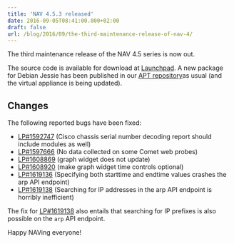 ```yaml
---
title: 'NAV 4.5.3 released'
date: 2016-09-05T08:41:00.000+02:00
draft: false
url: /blog/2016/09/the-third-maintenance-release-of-nav-4/
---
```


The third maintenance release of the NAV 4.5 series is now out.

The source code is available for download at [Launchpad](https://launchpad.net/nav/4.5/4.5.3). A new package for Debian Jessie has been published in our [APT repository](https://nav.uninett.no/install-instructions/#debian)as usual (and the virtual appliance is being updated).

## Changes

The following reported bugs have been fixed:

*   [LP#1592747](https://bugs.launchpad.net/nav/+bug/1592747/) (Cisco chassis serial number decoding report should include modules as well)
*   [LP#1597666](https://bugs.launchpad.net/nav/+bug/1597666/) (No data collected on some Comet web probes)
*   [LP#1608869](https://bugs.launchpad.net/nav/+bug/1608869/) (graph widget does not update)
*   [LP#1608920](https://bugs.launchpad.net/nav/+bug/1608920/) (make graph widget time controls optional)
*   [LP#1619136](https://bugs.launchpad.net/nav/+bug/1619136/) (Specifying both starttime and endtime values crashes the arp API endpoint)
*   [LP#1619138](https://bugs.launchpad.net/nav/+bug/1619138/) (Searching for IP addresses in the arp API endpoint is horribly inefficient)

The fix for [LP#1619138](https://bugs.launchpad.net/nav/+bug/1619138/) also entails that searching for IP prefixes is also possible on the `arp` API endpoint.

Happy NAVing everyone!

